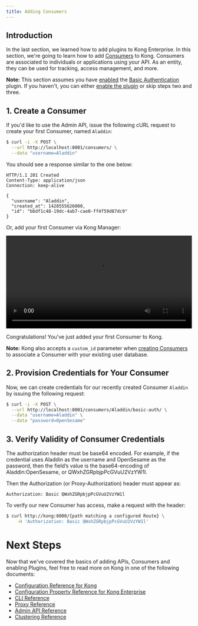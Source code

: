```yaml
---
title: Adding Consumers
---
```


## Introduction

In the last section, we learned how to add plugins to Kong Enterprise. 
In this section, we're going to learn how to add [Consumers][consumers] to 
Kong. Consumers are associated to individuals or applications using your 
API. As an entity, they can be used for tracking, access management, and more.

**Note:** This section assumes you have [enabled][enabling-plugins] the
[Basic Authentication][basic-auth] plugin. If you haven't, you can either
[enable the plugin][enabling-plugins] or skip steps two and three.

## 1. Create a Consumer

If you'd like to use the Admin API, issue the following cURL request to
create your first Consumer, named `Aladdin`:

```bash
$ curl -i -X POST \
  --url http://localhost:8001/consumers/ \
  --data "username=Aladdin"
```

You should see a response similar to the one below:

```http
HTTP/1.1 201 Created
Content-Type: application/json
Connection: keep-alive

{
  "username": "Aladdin",
  "created_at": 1428555626000,
  "id": "bbdf1c48-19dc-4ab7-cae0-ff4f59d87dc9"
}
```
Or, add your first Consumer via Kong Manager:

<video width="100%" autoplay loop controls>
  <source src="https://konghq.com/wp-content/uploads/2018/07/add-consumer-ee-0.33.mp4" type="video/mp4">
  Your browser does not support the video tag.
</video>

Congratulations! You've just added your first Consumer to Kong.

**Note:** Kong also accepts a `custom_id` parameter when
[creating Consumers][API-consumers] to associate a Consumer with your existing 
user database.

## 2. Provision Credentials for Your Consumer

Now, we can create credentials for our recently created Consumer `Aladdin` by
issuing the following request:

```bash
$ curl -i -X POST \
  --url http://localhost:8001/consumers/Aladdin/basic-auth/ \
  --data "username=Aladdin" \
  --data "password=OpenSesame"
```

## 3. Verify Validity of Consumer Credentials 

The authorization header must be base64 encoded. For example, if the credential 
uses Aladdin as the username and OpenSesame as the password, then the field’s 
value is the base64-encoding of Aladdin:OpenSesame, or QWxhZGRpbjpPcGVuU2VzYW1l.

Then the Authorization (or Proxy-Authorization) header must appear as:

```
Authorization: Basic QWxhZGRpbjpPcGVuU2VzYW1l
```

To verify our new Consumer has access, make a request with the header:

```bash
$ curl http://kong:8000/{path matching a configured Route} \
    -H 'Authorization: Basic QWxhZGRpbjpPcGVuU2VzYW1l'
```

# Next Steps

Now that we've covered the basics of adding APIs, Consumers and enabling
Plugins, feel free to read more on Kong in one of the following documents:

- [Configuration Reference for Kong][configuration]
- [Configuration Property Reference for Kong Enterprise][enterprise-conf]
- [CLI Reference][CLI]
- [Proxy Reference][proxy]
- [Admin API Reference][API]
- [Clustering Reference][cluster]


[basic-auth]: /hub/kong-inc/basic-auth
[API-consumers]: /0.13.x/admin-api#create-consumer
[consumers]: /0.13.x/admin-api#consumer-object
[enabling-plugins]: /enterprise/{{page.kong_version}}/getting-started/enabling-plugins
[enterprise-conf]: /enterprise/{{page.kong_version}}/property-reference
[configuration]: /0.13.x/configuration
[CLI]: /0.13.x/cli
[proxy]: /0.13.x/proxy
[API]: /0.13.x/admin-api
[cluster]: /0.13.x/clustering
